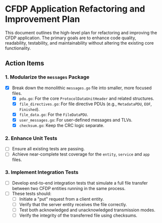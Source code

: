 # CFDP Application Refactoring and Improvement Plan

This document outlines the high-level plan for refactoring and improving the CFDP application. The primary goals are to enhance code quality, readability, testability, and maintainability without altering the existing core functionality.

## Action Items

### 1. Modularize the `messages` Package
- [x] Break down the monolithic `messages.go` file into smaller, more focused files.
  - [x] `pdu.go`: For the core `ProtocolDataUnitHeader` and related structures.
  - [x] `file_directives.go`: For file directive PDUs (e.g., `MetadataPDU`, `EOF`, `Finished`).
  - [x] `file_data.go`: For the `FileDataPDU`.
  - [x] `user_messages.go`: For user-defined messages and TLVs.
  - [x] `checksum.go`: Keep the CRC logic separate.

### 2. Enhance Unit Tests
- [ ] Ensure all existing tests are passing.
- [ ] Achieve near-complete test coverage for the `entity`, `service` and `app` files.

### 3. Implement Integration Tests
- [ ] Develop end-to-end integration tests that simulate a full file transfer between two CFDP entities running in the same process.
- [ ] These tests should:
  - [ ] Initiate a "put" request from a client entity.
  - [ ] Verify that the server entity receives the file correctly.
  - [ ] Test both acknowledged and unacknowledged transmission modes.
  - [ ] Verify the integrity of the transferred file using checksums.
